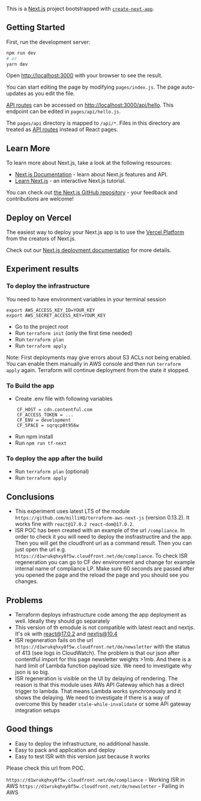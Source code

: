 This is a [Next.js](https://nextjs.org/) project bootstrapped with [`create-next-app`](https://github.com/vercel/next.js/tree/canary/packages/create-next-app).

## Getting Started

First, run the development server:

```bash
npm run dev
# or
yarn dev
```

Open [http://localhost:3000](http://localhost:3000) with your browser to see the result.

You can start editing the page by modifying `pages/index.js`. The page auto-updates as you edit the file.

[API routes](https://nextjs.org/docs/api-routes/introduction) can be accessed on [http://localhost:3000/api/hello](http://localhost:3000/api/hello). This endpoint can be edited in `pages/api/hello.js`.

The `pages/api` directory is mapped to `/api/*`. Files in this directory are treated as [API routes](https://nextjs.org/docs/api-routes/introduction) instead of React pages.

## Learn More

To learn more about Next.js, take a look at the following resources:

- [Next.js Documentation](https://nextjs.org/docs) - learn about Next.js features and API.
- [Learn Next.js](https://nextjs.org/learn) - an interactive Next.js tutorial.

You can check out [the Next.js GitHub repository](https://github.com/vercel/next.js/) - your feedback and contributions are welcome!

## Deploy on Vercel

The easiest way to deploy your Next.js app is to use the [Vercel Platform](https://vercel.com/import?utm_medium=default-template&filter=next.js&utm_source=create-next-app&utm_campaign=create-next-app-readme) from the creators of Next.js.

Check out our [Next.js deployment documentation](https://nextjs.org/docs/deployment) for more details.


## Experiment results

### To deploy the infrastructure

You need to have environment variables in your terminal session

```
export AWS_ACCESS_KEY_ID=YOUR_KEY
export AWS_SECRET_ACCESS_KEY=YOUR_KEY
````

- Go to the project root
- Run `terraform init` (only the first time needed)
- Run `terraform plan`
- Run `terraform apply`

Note: First deployments may give errors about S3 ACLs not being enabled. You can enable them manually in AWS console and then run `terraform apply` again.
Terraform will continue deployment from the state it stopped.

### To Build the app

- Create .env file with following variables
```
    CF_HOST = cdn.contentful.com
    CF_ACCESS_TOKEN = ...
    CF_ENV = development
    CF_SPACE = sqrqcp8t956w
```
- Run npm install
- Run `npm run tf-next`

### To deploy the app after the build

- Run `terraform plan` (optional)
- Run `terraform apply`

## Conclusions

- This experiment uses latest LTS of the module `https://github.com/milliHQ/terraform-aws-next-js` (version 0.13.2). It works fine with `react@17.0.2 react-dom@17.0.2`.
- ISR POC has been created with an example of the url `/compliance`. In order to check it you will need to deploy the insfrastructire and the app. Then you will get the cloudfront url as a command result.
    Then you can just open the url e.g. `https://d1wrukqhxy8f5w.cloudfront.net/de/compliance`. To check ISR regeneration you can go to CF dev environment and change for example internal name of compliance LP. Make sure 60 seconds are passed after you opened the page and the reload the page and you should see you changes.

## Problems

- Terraform deploys infrastructure code among the app deployment as well. Ideally they should go separately
- This version of th emodule is not compatible with latest react and nextjs. It's ok with react@17.0.2 and nextjs@10.4
- ISR regeneration fails on the url `https://d1wrukqhxy8f5w.cloudfront.net/de/newsletter` with the status of 413 (see logs in CloudWatch).
  The problem is that our json after contentful import for this page newsletter weights >1mb. And there is a hard limit of Lambda function payload size.
  We need to investigate why json is so big.
- ISR regeneration is visible on the UI by delaying of rendering. The reason is that this module uses AWs API Gateway which has a direct trigger to lambda. That means Lambda works synchronously 
  and it shows the delaying. We need to investigate if there is a way of overcome this by header `stale-while-invalidate` or some APi gateway integration setups

## Good things

- Easy to deploy the infrastructure, no additional hassle.
- Easy to pack and application and deploy
- Easy to test ISR with this version just because it works


Please check this url from POC.

`https://d1wrukqhxy8f5w.cloudfront.net/de/compliance` - Working ISR in AWS
`https://d1wrukqhxy8f5w.cloudfront.net/de/newsletter` - Failing in AWS